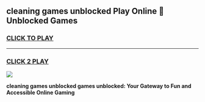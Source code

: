 
## cleaning games unblocked Play Online 👋 Unblocked Games
<h3>
<a href="https://premium.freeplayer.one?title=cleaning_games_unblocked&ref=19F">CLICK TO PLAY</a></h3>
<hr>

<h3>
<a href="https://premium.freeplayer.one?title=cleaning_games_unblocked&ref=19F">CLICK 2 PLAY</a>
  
</h3>

<a href="https://premium.freeplayer.one?title=cleaning_games_unblocked&ref=19F"><img src="https://clearcache.store/games.png"></a>


**cleaning games unblocked games unblocked: Your Gateway to Fun and Accessible Online Gaming**
